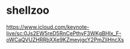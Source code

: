 # shellzoo
https://www.icloud.com/keynote-live/sc:0Js2EW5reD5RnCePthyF3WKgBHlx_F-oWCaQVUZHRRbXXe9KZmevjgcY2PmZliHncXs
